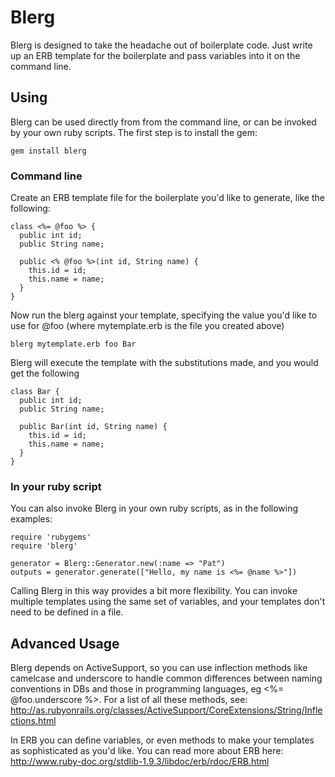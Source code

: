 # Blerg

Blerg is designed to take the headache out of boilerplate code.
Just write up an ERB template for the boilerplate and pass variables into it on the command line.

## Using

Blerg can be used directly from from the command line, or can be invoked by your own ruby scripts.
The first step is to install the gem:

    gem install blerg

### Command line

Create an ERB template file for the boilerplate you'd like to generate, like the following:

    class <%= @foo %> {
      public int id;
      public String name;
    
      public <% @foo %>(int id, String name) {
        this.id = id;
        this.name = name;
      }
    }

Now run the blerg against your template, specifying the value you'd like to use for @foo (where mytemplate.erb is the file you created above)

    blerg mytemplate.erb foo Bar

Blerg will execute the template with the substitutions made, and you would get the following

    class Bar {
      public int id;
      public String name;

      public Bar(int id, String name) {
        this.id = id;
        this.name = name;
      }
    }

### In your ruby script

You can also invoke Blerg in your own ruby scripts, as in the following examples:

    require 'rubygems'
    require 'blerg'

    generator = Blerg::Generator.new(:name => "Pat")
    outputs = generator.generate(["Hello, my name is <%= @name %>"])

Calling Blerg in this way provides a bit more flexibility.  You can invoke multiple templates using the same set of variables, and your templates don't need to be defined in a file.

## Advanced Usage

Blerg depends on ActiveSupport, so you can use inflection methods like camelcase and underscore to handle common differences between naming conventions in DBs and those in programming languages, eg <%= @foo.underscore %>. For a list of all these methods, see: http://as.rubyonrails.org/classes/ActiveSupport/CoreExtensions/String/Inflections.html 

In ERB you can define variables, or even methods to make your templates as sophisticated as you'd like. You can read more about ERB here: http://www.ruby-doc.org/stdlib-1.9.3/libdoc/erb/rdoc/ERB.html
